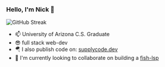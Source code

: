 ### Hello, I'm Nick 👋

<img align="center" src="https://streak-stats.demolab.com?user=ndonfris&theme=transparent&exclude_days=Sun%2CSat" alt="GitHub Streak" />  

-  📫 University of Arizona C.S. Graduate 
-  😎 full stack web-dev
-  🪂 I also publish code on: [supplycode.dev](https://www.supplycode.dev)
-  🤔 I'm currently looking to collaborate on building a [fish-lsp](https://github.com/ndonfris/fish-lsp)




<!--
**ndonfris/ndonfris** is a ✨ _special_ ✨ repository because its `README.md` (this file) appears on your GitHub profile.

Here are some ideas to get you started:

- 🔭 I’m currently working on ...
- 🌱 I’m currently learning ...
- 👯 I’m looking to collaborate on ...
- 🤔 I’m looking for help with ...
- 💬 Ask me about ...
- 📫 How to reach me: ...
- 😄 Pronouns: ...
- ⚡ Fun fact: ...
-->
